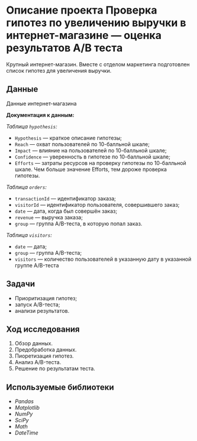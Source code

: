 # Описание проекта Проверка гипотез по увеличению выручки в интернет-магазине — оценка результатов A/B теста
Крупный интернет-магазин. Вместе с отделом маркетинга подготовлен список гипотез для увеличения выручки.

## Данные

Данные интернет-магазина

**Документация к данным:**

*Таблица `hypothesis`:*

- `Hypothesis` — краткое описание гипотезы;
- `Reach` — охват пользователей по 10-балльной шкале;
- `Impact` — влияние на пользователей по 10-балльной шкале;
- `Confidence` — уверенность в гипотезе по 10-балльной шкале;
- `Efforts` — затраты ресурсов на проверку гипотезы по 10-балльной шкале. Чем больше значение Efforts, тем дороже проверка гипотезы.

*Таблица `orders`:*

- `transactionId` — идентификатор заказа;
- `visitorId` — идентификатор пользователя, совершившего заказ;
- `date` — дата, когда был совершён заказ;
- `revenue` — выручка заказа;
- `group` — группа A/B-теста, в которую попал заказ.

*Таблица `visitors`:*

- `date` — дата;
- `group` — группа A/B-теста;
- `visitors` — количество пользователей в указанную дату в указанной группе A/B-теста

## Задачи

* Приоритизация гипотез; 
* запуск A/B-теста;
* анализи результатов.

## Ход исследования

 1. Обзор данных.
 2. Предобработка данных.
 3. Пиоретизация гипотез.
 4. Анализ A/B-теста.
 5. Решение по результатам теста.

## Используемые библиотеки
- *Pandas*
- *Matplotlib*
- *NumPy*
- *SciPy*
- *Math*
- *DateTime*
